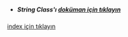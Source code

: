 * ##### String Class'ı [doküman için tıklayın](./documentation/understandingStringClass.md)


[index için tıklayın](../README.md)
